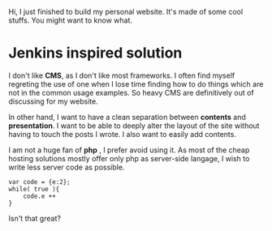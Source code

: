 
Hi, I just finished to build my personal website. It's made of some cool stuffs. You might want to know what.

Jenkins inspired solution
================


I don't like __CMS__, as I don't like most frameworks. I often find myself regreting the use of one when I lose time finding how to do things which are not in the common usage examples. So heavy CMS are definitively out of discussing for my website.

In other hand, I want to have a clean separation between __contents__ and __presentation__. I want to be able to deeply alter the layout of the site without having to touch the posts I wrote. I also want to easily add contents.

I am not a huge fan of __php__ , I prefer avoid using it. As most of the cheap hosting solutions mostly offer only php as server-side langage, I wish to write less server code as possible.







 
    var code = {e:2};
    while( true ){
        code.e ++
    }



Isn't that great?



